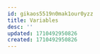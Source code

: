 ```yaml
---
id: gikaos5519n0mak1our0yzz
title: Variables
desc: ''
updated: 1710492950826
created: 1710492950826
---
```

